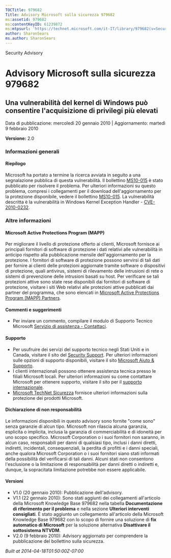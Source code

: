 ```yaml
---
TOCTitle: 979682
Title: Advisory Microsoft sulla sicurezza 979682
ms:assetid: 979682
ms:contentKeyID: 61239872
ms:mtpsurl: 'https://technet.microsoft.com/it-IT/library/979682(v=Security.10)'
author: SharonSears
ms.author: SharonSears
---
```


Security Advisory

Advisory Microsoft sulla sicurezza 979682
=========================================

Una vulnerabilità del kernel di Windows può consentire l'acquisizione di privilegi più elevati
----------------------------------------------------------------------------------------------

Data di pubblicazione: mercoledì 20 gennaio 2010 | Aggiornamento: martedì 9 febbraio 2010

**Versione:** 2.0

### Informazioni generali

#### Riepilogo

Microsoft ha portato a termine la ricerca avviata in seguito a una segnalazione pubblica di questa vulnerabilità. Il bollettino [MS10-015](http://go.microsoft.com/fwlink/?linkid=179062) è stato pubblicato per risolvere il problema. Per ulteriori informazioni su questo problema, compresi i collegamenti per il download dell'aggiornamento per la protezione disponibile, vedere il bollettino [MS10-015](http://go.microsoft.com/fwlink/?linkid=179062). La vulnerabilità descritta è la vulnerabilità in Windows Kernel Exception Handler - [CVE-2010-0232](http://www.cve.mitre.org/cgi-bin/cvename.cgi?name=cve-2010-0232).

### Altre informazioni

#### Microsoft Active Protections Program (MAPP)

Per migliorare il livello di protezione offerto ai clienti, Microsoft fornisce ai principali fornitori di software di protezione i dati relativi alle vulnerabilità in anticipo rispetto alla pubblicazione mensile dell'aggiornamento per la protezione. I fornitori di software di protezione possono servirsi di tali dati per fornire ai clienti delle protezioni aggiornate tramite software o dispositivi di protezione, quali antivirus, sistemi di rilevamento delle intrusioni di rete o sistemi di prevenzione delle intrusioni basati su host. Per verificare se tali protezioni attive sono state rese disponibili dai fornitori di software di protezione, visitare i siti Web relativi alle protezioni attive pubblicati dai partner del programma, che sono elencati in [Microsoft Active Protections Program (MAPP) Partners](http://www.microsoft.com/security/msrc/mapp/partners.mspx).

#### Commenti e suggerimenti

-   Per inviare un commento, compilare il modulo di Supporto Tecnico Microsoft [Servizio di assistenza - Contattaci](https://support.microsoft.com/common/survey.aspx?scid=sw;en;1257&amp;showpage=1&amp;ws=technet&amp;sd=tech).

#### Supporto

-   Per usufruire dei servizi del supporto tecnico negli Stati Uniti e in Canada, visitare il sito del [Security Support](http://www.microsoft.com/italy/athome/security/support/default.mspx). Per ulteriori informazioni sulle opzioni di supporto disponibili, visitare il sito [Microsoft Aiuto & Supporto](http://support.microsoft.com/?ln=itdefault.aspx?ln=it).
-   I clienti internazionali possono ottenere assistenza tecnica presso le filiali Microsoft locali. Per ulteriori informazioni su come contattare Microsoft per ottenere supporto, visitare il sito per il [supporto internazionale](http://support.microsoft.com/?ln=itcommon/international.aspx).
-   [Microsoft TechNet Sicurezza](http://technet.microsoft.com/it-it/security/default.aspx) fornisce ulteriori informazioni sulla protezione dei prodotti Microsoft.

#### Dichiarazione di non responsabilità

Le informazioni disponibili in questo advisory sono fornite "come sono" senza garanzie di alcun tipo. Microsoft non rilascia alcuna garanzia, esplicita o implicita, inclusa la garanzia di commerciabilità e di idoneità per uno scopo specifico. Microsoft Corporation o i suoi fornitori non saranno, in alcun caso, responsabili per danni di qualsiasi tipo, inclusi i danni diretti, indiretti, incidentali, consequenziali, la perdita di profitti e i danni speciali, anche qualora Microsoft Corporation o i suoi fornitori siano stati informati della possibilità del verificarsi di tali danni. Alcuni stati non consentono l'esclusione o la limitazione di responsabilità per danni diretti o indiretti e, dunque, la sopracitata limitazione potrebbe non essere applicabile.

#### Versioni

-   V1.0 (20 gennaio 2010): Pubblicazione dell'advisory.
-   V1.1 (22 gennaio 2010): Sono stati aggiunti dei collegamenti all'articolo della Microsoft Knowledge Base 979682 nella tabella **Documentazione di riferimento per il problema** e nella sezione **Ulteriori interventi consigliati**. È stato aggiunto un collegamento all'articolo della Microsoft Knowledge Base 979682 con lo scopo di fornire una soluzione di **fix automatico di Microsoft** per la soluzione alternativa **Disattivare il sottosistema NTVDM**.
-   V2.0 (9 febbraio 2010): Advisory aggiornato per comprendere la pubblicazione del bollettino sulla sicurezza.

*Built at 2014-04-18T01:50:00Z-07:00*
